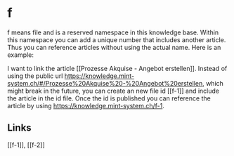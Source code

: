 # f

f means file and is a reserved namespace in this knowledge base. Within this namespace you can add a unique number that includes another article. Thus you can reference articles without using the actual name. Here is an example:

I want to link the article [[Prozesse Akquise - Angebot erstellen]]. Instead of using the public url <https://knowledge.mint-system.ch/#/Prozesse%20Akquise%20-%20Angebot%20erstellen>, which might break in the future, you can create an new file id [[f-1]] and include the article in the id file. Once the id is published you can reference the article by using <https://knowledge.mint-system.ch/f-1>.

## Links

[[f-1]], [[f-2]]